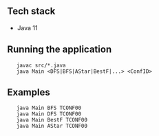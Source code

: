 ## Tech stack
* Java 11

## Running the application
```shell script
   javac src/*.java
   java Main <DFS|BFS|AStar|BestF|...> <ConfID>
```
## Examples
```shell script
   java Main BFS TCONF00
   java Main DFS TCONF00
   java Main BestF TCONF00
   java Main AStar TCONF00
```